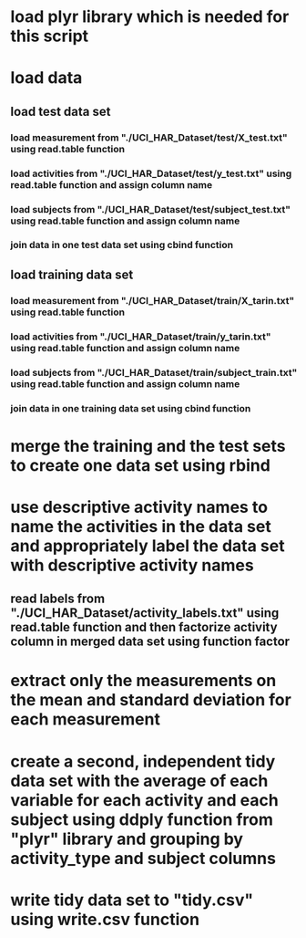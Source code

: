 # load plyr library which is needed for this script
# load data
## load test data set
### load measurement from "./UCI_HAR_Dataset/test/X_test.txt" using read.table function
### load activities from "./UCI_HAR_Dataset/test/y_test.txt" using read.table function and assign column name
### load subjects from "./UCI_HAR_Dataset/test/subject_test.txt" using read.table function and assign column name
### join data in one test data set using cbind function
## load training data set
### load measurement from "./UCI_HAR_Dataset/train/X_tarin.txt" using read.table function
### load activities from "./UCI_HAR_Dataset/train/y_tarin.txt" using read.table function and assign column name
### load subjects from "./UCI_HAR_Dataset/train/subject_train.txt" using read.table function and assign column name
### join data in one training data set using cbind function
# merge the training and the test sets to create one data set using rbind
# use descriptive activity names to name the activities in the data set and appropriately label the data set with descriptive activity names
## read labels from "./UCI_HAR_Dataset/activity_labels.txt" using read.table function and then factorize activity column in merged data set using function factor
# extract only the measurements on the mean and standard deviation for each measurement
# create a second, independent tidy data set with the average of each variable for each activity and each subject using ddply function from "plyr" library and grouping by activity_type and subject columns
# write tidy data set to "tidy.csv" using write.csv function